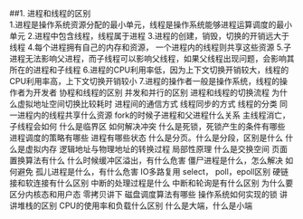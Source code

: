 ##1. 进程和线程的区别  
   1.进程是操作系统资源分配的最小单元，线程是操作系统能够进程运算调度的最小单元
   2.进程中包含线程，线程属于进程
   3.进程的创建，销毁，切换的开销远大于线程
   4.每个进程拥有自己的内存和资源， 一个进程内的线程则共享这些资源
   5.子进程无法影响父进程，而子线程可以影响父线程，如果父线程出现问题，会影响其所在的进程和子线程
   6.进程的CPU利用率低，因为上下文切换开销较大，线程的CPU利用率高，上下文切换开销较小
   7.进程的操作者一般是操作系统，线程的操作者为开发者
协程和线程的区别
并发和并行的区别
进程和线程的切换流程
为什么虚拟地址空间切换比较耗时
进程间的通信方式
线程同步的方式
线程的分类
同一进程内的线程共享什么资源
fork的时候子进程和父进程什么关系
主线程消亡，子线程会如何
什么是临界区
如何解决冲突
什么是死锁，死锁产生的条件有哪些
进程调度的策略有哪些
进程有哪些状态
什么是分页。什么是分段，区别是什么
什么是虚拟内存
逻辑地址与物理地址的转换过程
局部性原理
什么是交换空间
页面置换算法有什么
什么时候缓冲区溢出，有什么危害
僵尸进程是什么，怎么解决 如何避免
孤儿进程是什么，有什么危害
IO多路复用
select， poll，epoll区别
硬链接和软连接有什么区别
中断的处理过程是什么
中断和轮询是有什么区别
为什么要区分内核态和用户态
零拷贝讲下
磁盘调度算法有哪些
操作系统如何实现的锁
讲讲堆栈的区别
CPU的使用率和负载什么区别
什么是大端，什么是小端
